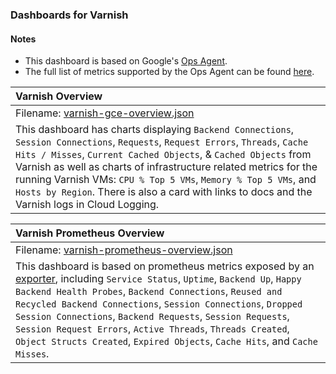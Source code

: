 ### Dashboards for Varnish

#### Notes

- This dashboard is based on Google's [Ops Agent](https://cloud.google.com/stackdriver/docs/solutions/agents/ops-agent).
- The full list of metrics supported by the Ops Agent can be found [here](https://cloud.google.com/stackdriver/docs/solutions/agents/ops-agent/third-party/varnish#monitored-metrics).

|Varnish Overview|
|:------------------|
|Filename: [varnish-gce-overview.json](varnish-gce-overview.json)|
|This dashboard has charts displaying `Backend Connections`, `Session Connections`, `Requests`, `Request Errors`, `Threads`, `Cache Hits / Misses`, `Current Cached Objects`, & `Cached Objects` from Varnish as well as charts of infrastructure related metrics for the running Varnish VMs: `CPU % Top 5 VMs`, `Memory % Top 5 VMs`, and `Hosts by Region`. There is also a card with links to docs and the Varnish logs in Cloud Logging.|

|Varnish Prometheus Overview|
|:------------------|
|Filename: [varnish-prometheus-overview.json](varnish-prometheus-overview.json)|
|This dashboard is based on prometheus metrics exposed by an [exporter](https://github.com/jonnenauha/prometheus_varnish_exporter), including `Service Status`, `Uptime`, `Backend Up`, `Happy Backend Health Probes`, `Backend Connections`, `Reused and Recycled Backend Connections`, `Session Connections`, `Dropped Session Connections`, `Backend Requests`, `Session Requests`, `Session Request Errors`, `Active Threads`, `Threads Created`, `Object Structs Created`, `Expired Objects`, `Cache Hits`, and `Cache Misses`.|
